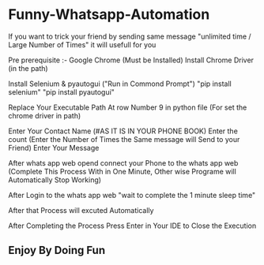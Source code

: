 # Funny-Whatsapp-Automation

If you want to trick your friend by sending same message "unlimited time / Large Number of Times" it will usefull for you

Pre prerequisite :-
Google Chrome (Must be Installed)
Install Chrome Driver (in the path)

Install Selenium & pyautogui ("Run in Commond Prompt")
"pip install selenium"
"pip install pyautogui"

Replace Your Executable Path At row Number 9 in python file (For set the chrome driver in path)

Enter Your Contact Name (#AS IT IS IN YOUR PHONE BOOK)
Enter the count (Enter the Number of Times the Same message will Send to your Friend)
Enter Your Message


After whats app web opend connect your Phone to the whats app web
(Complete This Process With in One Minute, Other wise Programe will Automatically Stop Working)

After Login to the whats app web "wait to complete the 1 minute sleep time"


After that Process will excuted Automatically

After Completing the Process Press Enter in Your IDE to Close the Execution

## Enjoy By Doing Fun ##
